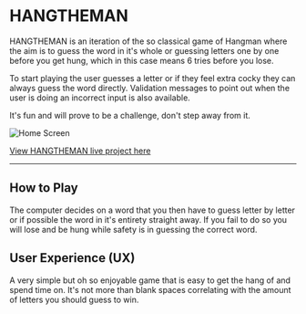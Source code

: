 # HANGTHEMAN

HANGTHEMAN is an iteration of the so classical game of Hangman where the aim is to guess the word in it's whole or guessing letters one by one before you get hung, which in this case means 6 tries before you lose. 

To start playing the user guesses a letter or if they feel extra cocky they can always guess the word directly. Validation messages to point out when the user is doing an incorrect input is also available. 

It's fun and will prove to be a challenge, don't step away from it. 

![Home Screen]()

[View HANGTHEMAN live project here](https://hangtheman-5f8b3d25bf0d.herokuapp.com/)

- - -

## How to Play

The computer decides on a word that you then have to guess letter by letter or if possible the word in it's entirety straight away.
If you fail to do so you will lose and be hung while safety is in guessing the correct word. 

## User Experience (UX)

A very simple but oh so enjoyable game that is easy to get the hang of and spend time on. 
It's not more than blank spaces correlating with the amount of letters you should guess to win.

